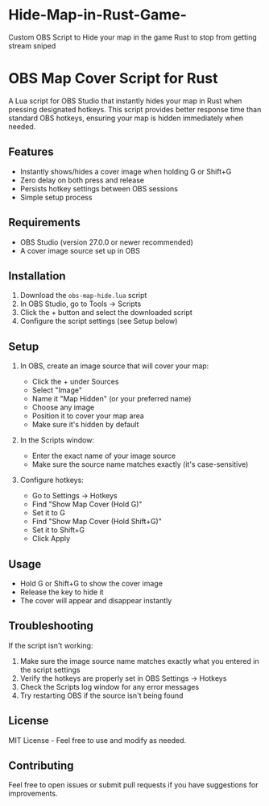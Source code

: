 # Hide-Map-in-Rust-Game-
Custom OBS Script to Hide your map in the game Rust to stop from getting stream sniped

# OBS Map Cover Script for Rust

A Lua script for OBS Studio that instantly hides your map in Rust when pressing designated hotkeys. This script provides better response time than standard OBS hotkeys, ensuring your map is hidden immediately when needed.

## Features

- Instantly shows/hides a cover image when holding G or Shift+G
- Zero delay on both press and release
- Persists hotkey settings between OBS sessions
- Simple setup process

## Requirements

- OBS Studio (version 27.0.0 or newer recommended)
- A cover image source set up in OBS

## Installation

1. Download the `obs-map-hide.lua` script
2. In OBS Studio, go to Tools -> Scripts
3. Click the + button and select the downloaded script
4. Configure the script settings (see Setup below)

## Setup

1. In OBS, create an image source that will cover your map:
   - Click the + under Sources
   - Select "Image"
   - Name it "Map Hidden" (or your preferred name)
   - Choose any image
   - Position it to cover your map area
   - Make sure it's hidden by default

2. In the Scripts window:
   - Enter the exact name of your image source
   - Make sure the source name matches exactly (it's case-sensitive)

3. Configure hotkeys:
   - Go to Settings -> Hotkeys
   - Find "Show Map Cover (Hold G)"
   - Set it to G
   - Find "Show Map Cover (Hold Shift+G)"
   - Set it to Shift+G
   - Click Apply

## Usage

- Hold G or Shift+G to show the cover image
- Release the key to hide it
- The cover will appear and disappear instantly

## Troubleshooting

If the script isn't working:
1. Make sure the image source name matches exactly what you entered in the script settings
2. Verify the hotkeys are properly set in OBS Settings -> Hotkeys
3. Check the Scripts log window for any error messages
4. Try restarting OBS if the source isn't being found

## License

MIT License - Feel free to use and modify as needed.

## Contributing

Feel free to open issues or submit pull requests if you have suggestions for improvements.
